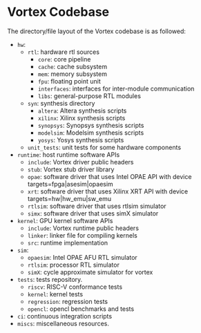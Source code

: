 # Vortex Codebase

The directory/file layout of the Vortex codebase is as followed:

- `hw`:     
  - `rtl`: hardware rtl sources    
    - `core`: core pipeline
    - `cache`: cache subsystem
    - `mem`: memory subsystem
    - `fpu`: floating point unit
    - `interfaces`: interfaces for inter-module communication
    - `libs`: general-purpose RTL modules    
  - `syn`: synthesis directory
    - `altera`: Altera synthesis scripts
    - `xilinx`: Xilinx synthesis scripts    
    - `synopsys`: Synopsys synthesis scripts
    - `modelsim`: Modelsim synthesis scripts
    - `yosys`: Yosys synthesis scripts
  - `unit_tests`: unit tests for some hardware components
- `runtime`: host runtime software APIs
  - `include`: Vortex driver public headers
  - `stub`: Vortex stub driver library
  - `opae`: software driver that uses Intel OPAE API with device targets=fpga|asesim|opaesim
  - `xrt`: software driver that uses Xilinx XRT API with device targets=hw|hw_emu|sw_emu
  - `rtlsim`: software driver that uses rtlsim simulator
  - `simx`: software driver that uses simX simulator
- `kernel`: GPU kernel software APIs
  - `include`: Vortex runtime public headers
  - `linker`: linker file for compiling kernels
  - `src`: runtime implementation
- `sim`: 
  - `opaesim`: Intel OPAE AFU RTL simulator
  - `rtlsim`: processor RTL simulator
  - `simX`: cycle approximate simulator for vortex
- `tests`: tests repository.
  - `riscv`: RISC-V conformance tests
  - `kernel`: kernel tests
  - `regression`: regression tests  
  - `opencl`: opencl benchmarks and tests
- `ci`: continuous integration scripts
- `miscs`: miscellaneous resources.
